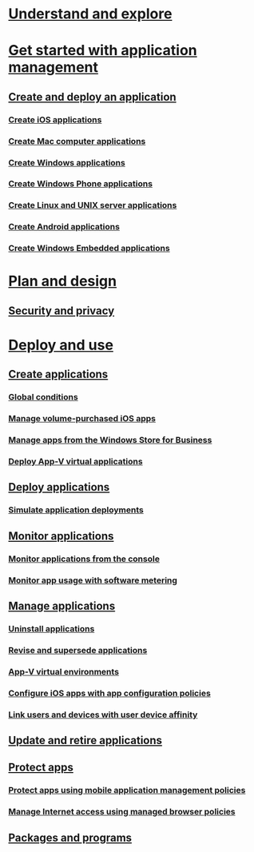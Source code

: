 # [Understand and explore](understand/get-started-with-application-management.md)
# [Get started with application management](understand/get-started-with-application-management.md)
## [Create and deploy an application](get-started/create-and-deploy-an-application.md)
### [Create iOS applications](get-started/creating-ios-applications.md)
### [Create Mac computer applications](get-started/creating-mac-computer-applications.md)
### [Create Windows applications](get-started/creating-windows-applications.md)
### [Create Windows Phone applications](get-started/creating-windows-phone-applications.md)
### [Create Linux and UNIX server applications](get-started/creating-linux-and-unix-server-applications.md)
### [Create Android applications](get-started/creating-android-applications.md)
### [Create Windows Embedded applications](get-started/creating-windows-embedded-applications.md)
# [Plan and design](plan-design/plan-for-and-configure-application-management.md)
## [Security and privacy](plan-design/security-and-privacy-for-application-management.md)
# [Deploy and use](deploy-use/create-applications.md)
## [Create applications](deploy-use/create-applications.md)
### [Global conditions](deploy-use/create-global-conditions.md)
### [Manage volume-purchased iOS apps](deploy-use/manage-volume-purchased-ios-apps.md)
### [Manage apps from the Windows Store for Business](deploy-use/manage-apps-from-the-windows-store-for-business.md)
### [Deploy App-V virtual applications](get-started/deploying-app-v-virtual-applications.md)
## [Deploy applications](deploy-use/deploy-applications.md)
### [Simulate application deployments](deploy-use/simulate-application-deployments.md)
## [Monitor applications](deploy-use/monitor-applications-from-the-console.md)
### [Monitor applications from the console](deploy-use/monitor-applications-from-the-console.md)
### [Monitor app usage with software metering](deploy-use/monitor-app-usage-with-software-metering.md)
## [Manage applications](deploy-use/management-tasks-applications.md)
### [Uninstall applications](deploy-use/uninstall-applications.md)
### [Revise and supersede applications](deploy-use/revise-and-supersede-applications.md)
### [App-V virtual environments](deploy-use/create-app-v-virtual-environments.md)
### [Configure iOS apps with app configuration policies](deploy-use/configure-ios-apps-with-app-configuration-policies.md)
### [Link users and devices with user device affinity](deploy-use/link-users-and-devices-with-user-device-affinity.md)
## [Update and retire applications](deploy-use/update-and-retire-applications.md)
## [Protect apps](deploy-use/protect-apps-using-mam-policies.md)
### [Protect apps using mobile application management policies](deploy-use/protect-apps-using-mam-policies.md)
### [Manage Internet access using managed browser policies](deploy-use/manage-internet-access-using-managed-browser-policies.md)
## [Packages and programs](deploy-use/packages-and-programs.md)

